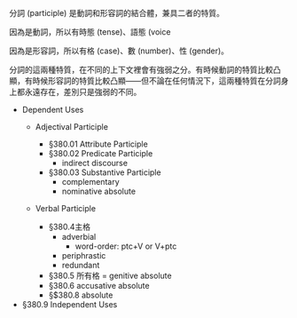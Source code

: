 分詞 (participle) 是動詞和形容詞的結合體，兼具二者的特質。

因為是動詞，所以有時態 (tense)、語態 (voice


因為是形容詞，所以有格 (case)、數 (number)、性 (gender)。

分詞的這兩種特質，在不同的上下文裡會有強弱之分。有時候動詞的特質比較凸顯，有時候形容詞的特質比較凸顯——但不論在任何情況下，這兩種特質在分詞身上都永遠存在，差別只是強弱的不同。

- Dependent Uses
	- Adjectival Participle
		- §380.01 Attribute Participle
		- §380.02 Predicate Participle
			- indirect discourse
		- §380.03 Substantive Participle
			- complementary
			- nominative absolute

	- Verbal Participle
		- §380.4主格
			- adverbial
				- word-order: ptc+V or V+ptc
			- periphrastic
			- redundant
		- §380.5 所有格 = genitive absolute
		- §380.6 accusative absolute
		- §$380.8  absolute
- §380.9 Independent Uses